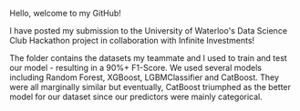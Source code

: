 Hello, welcome to my GitHub!

I have posted my submission to the University of Waterloo's Data Science Club Hackathon project in collaboration with Infinite Investments!

The folder contains the datasets my teammate and I used to train and test our model - resulting in a 90%+ F1-Score. We used several models including Random Forest, XGBoost, LGBMClassifier and CatBoost.
They were all marginally similar but eventually, CatBoost triumphed as the better model for our dataset since our predictors were mainly categorical.
